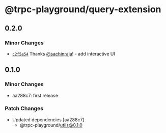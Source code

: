 # @trpc-playground/query-extension

## 0.2.0

### Minor Changes

- [`c2f5e54`](https://github.com/sachinraja/trpc-playground/commit/c2f5e543056786b10ec1ebf59f32567a102de611) Thanks [@sachinraja](https://github.com/sachinraja)! - add interactive UI

## 0.1.0

### Minor Changes

- aa288c7: first release

### Patch Changes

- Updated dependencies [aa288c7]
  - @trpc-playground/utils@0.1.0
